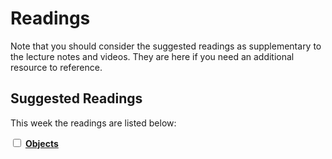 # Readings

Note that you should consider the suggested readings as supplementary to the lecture notes and videos.
They are here if you need an additional resource to reference.

## Suggested Readings

This week the readings are listed below:

<label><input type="checkbox" id="week11_reading1" class="box"> **[Objects](https://processing.org/tutorials/objects/)** </input></label> 
